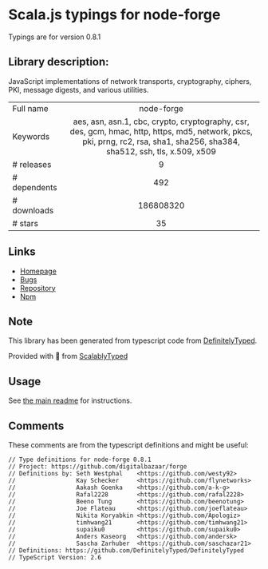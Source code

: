 
# Scala.js typings for node-forge

Typings are for version 0.8.1

## Library description:
JavaScript implementations of network transports, cryptography, ciphers, PKI, message digests, and various utilities.

|                    |                 |
| ------------------ | :-------------: |
| Full name          | node-forge |
| Keywords           | aes, asn, asn.1, cbc, crypto, cryptography, csr, des, gcm, hmac, http, https, md5, network, pkcs, pki, prng, rc2, rsa, sha1, sha256, sha384, sha512, ssh, tls, x.509, x509 |
| # releases         | 9 |
| # dependents       | 492 |
| # downloads        | 186808320 |
| # stars            | 35 |

## Links
- [Homepage](https://github.com/digitalbazaar/forge)
- [Bugs](https://github.com/digitalbazaar/forge/issues)
- [Repository](https://github.com/digitalbazaar/forge)
- [Npm](https://www.npmjs.com/package/node-forge)
    


## Note
This library has been generated from typescript code from [DefinitelyTyped](https://definitelytyped.org).

Provided with :purple_heart: from [ScalablyTyped](https://github.com/oyvindberg/ScalablyTyped)

## Usage
See [the main readme](../../readme.md) for instructions.

## Comments

These comments are from the typescript definitions and might be useful:
```
// Type definitions for node-forge 0.8.1
// Project: https://github.com/digitalbazaar/forge
// Definitions by: Seth Westphal    <https://github.com/westy92>
//                 Kay Schecker     <https://github.com/flynetworks>
//                 Aakash Goenka    <https://github.com/a-k-g>
//                 Rafal2228        <https://github.com/rafal2228>
//                 Beeno Tung       <https://github.com/beenotung>
//                 Joe Flateau      <https://github.com/joeflateau>
//                 Nikita Koryabkin <https://github.com/Apologiz>
//                 timhwang21       <https://github.com/timhwang21>
//                 supaiku0         <https://github.com/supaiku0>
//                 Anders Kaseorg   <https://github.com/andersk>
//                 Sascha Zarhuber  <https://github.com/saschazar21>
// Definitions: https://github.com/DefinitelyTyped/DefinitelyTyped
// TypeScript Version: 2.6

```

